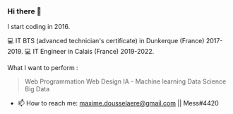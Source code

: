 ### Hi there 👋

I start coding in 2016.

💻 IT BTS (advanced technician's certificate) in Dunkerque (France) 2017-2019.
💻 IT Engineer in Calais (France) 2019-2022.

What I want to perform : 
  > Web Programmation
  > Web Design
  > IA - Machine learning
  > Data Science
  > Big Data


- 📫 How to reach me: maxime.dousselaere@gmail.com || Mess#4420
